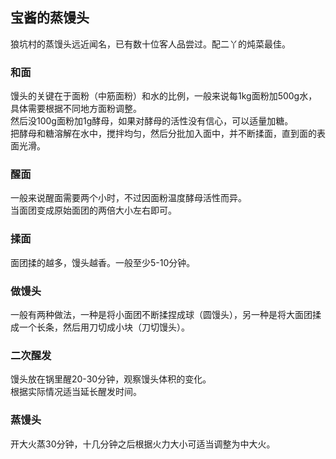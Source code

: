 ## 宝酱的蒸馒头
狼坑村的蒸馒头远近闻名，已有数十位客人品尝过。配二丫的炖菜最佳。

### 和面
馒头的关键在于面粉（中筋面粉）和水的比例，一般来说每1kg面粉加500g水，具体需要根据不同地方面粉调整。  
然后没100g面粉加1g酵母，如果对酵母的活性没有信心，可以适量加糖。  
把酵母和糖溶解在水中，搅拌均匀，然后分批加入面中，并不断揉面，直到面的表面光滑。

### 醒面
一般来说醒面需要两个小时，不过因面粉温度酵母活性而异。  
当面团变成原始面团的两倍大小左右即可。

### 揉面
面团揉的越多，馒头越香。一般至少5-10分钟。

### 做馒头
一般有两种做法，一种是将小面团不断揉捏成球（圆馒头），另一种是将大面团揉成一个长条，然后用刀切成小块（刀切馒头）。

### 二次醒发
馒头放在锅里醒20-30分钟，观察馒头体积的变化。   
根据实际情况适当延长醒发时间。

### 蒸馒头
开大火蒸30分钟，十几分钟之后根据火力大小可适当调整为中大火。
